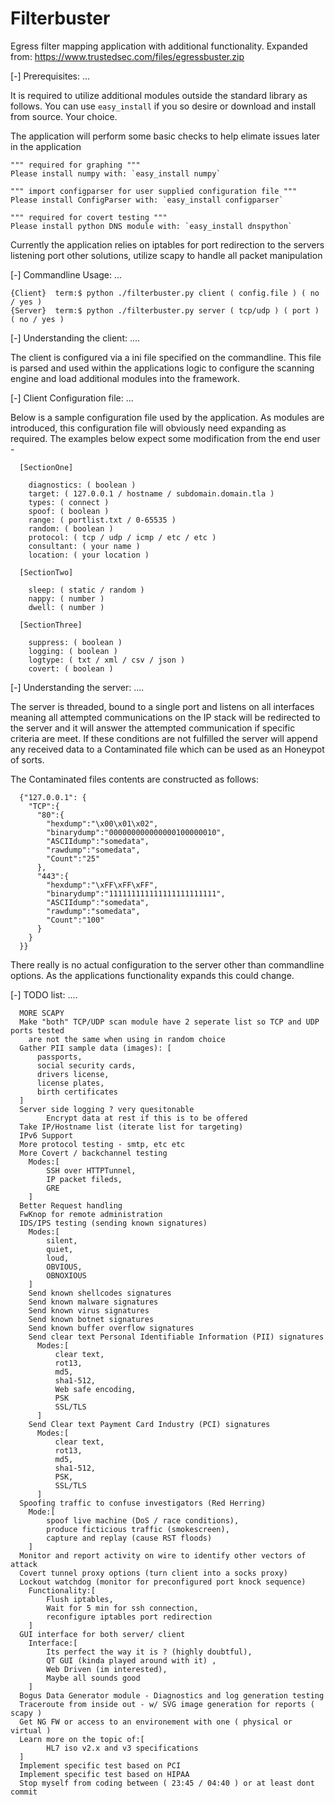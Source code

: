Filterbuster
============

Egress filter mapping application with additional functionality.
Expanded from: https://www.trustedsec.com/files/egressbuster.zip

  [-] Prerequisites: ...

  It is required to utilize additional modules outside the standard library as follows. You can use
  `easy_install` if you so desire or download and install from source. Your choice.

  The application will perform some basic checks to help elimate issues later in the application

    """ required for graphing """
    Please install numpy with: `easy_install numpy`

    """ import configparser for user supplied configuration file """
    Please install ConfigParser with: `easy_install configparser`

    """ required for covert testing """
    Please install python DNS module with: `easy_install dnspython`

  Currently the application relies on iptables for port redirection to the servers listening port
  other solutions, utilize scapy to handle all packet manipulation

  [-] Commandline Usage: ...
  
    {Client}  term:$ python ./filterbuster.py client ( config.file ) ( no / yes )
    {Server}  term:$ python ./filterbuster.py server ( tcp/udp ) ( port ) ( no / yes )

  [-] Understanding the client: ....

  The client is configured via a ini file specified on the commandline. This file is parsed 
  and used within the applications logic to configure the scanning engine and load additional
  modules into the framework.
  
  [-] Client Configuration file: ...

  Below is a sample configuration file used by the application. As modules are introduced, this
  configuration file will obviously need expanding as required. The examples below expect some
  modification from the end user -

      [SectionOne]

        diagnostics: ( boolean )
        target: ( 127.0.0.1 / hostname / subdomain.domain.tla )
        types: ( connect )
        spoof: ( boolean )
        range: ( portlist.txt / 0-65535 )
        random: ( boolean )
        protocol: ( tcp / udp / icmp / etc / etc )
        consultant: ( your name )
        location: ( your location )
      
      [SectionTwo]
      
        sleep: ( static / random )
        nappy: ( number )
        dwell: ( number )
      
      [SectionThree]
      
        suppress: ( boolean )
        logging: ( boolean )
        logtype: ( txt / xml / csv / json )
        covert: ( boolean )

  [-] Understanding the server: ....
  
  The server is threaded, bound to a single port and listens on all interfaces meaning all attempted 
  communications on the IP stack will be redirected to the server and it will answer the attempted 
  communication if specific criteria are meet. If these conditions are not fulfilled the server will 
  append any received data to a Contaminated file which can be used as an Honeypot of sorts.

  The Contaminated files contents are constructed as follows:

      {"127.0.0.1": {
        "TCP":{
          "80":{
            "hexdump":"\x00\x01\x02",
            "binarydump":"000000000000000100000010",
            "ASCIIdump":"somedata",
            "rawdump":"somedata",
            "Count":"25"
          },
          "443":{
            "hexdump":"\xFF\xFF\xFF",
            "binarydump":"111111111111111111111111",
            "ASCIIdump":"somedata",
            "rawdump":"somedata",
            "Count":"100"              
          }
        }    
      }}
      
  There really is no actual configuration to the server other than commandline options. As the applications
  functionality expands this could change.
  
  [-] TODO list: ....

      MORE SCAPY
      Make "both" TCP/UDP scan module have 2 seperate list so TCP and UDP ports tested
        are not the same when using in random choice
      Gather PII sample data (images): [
          passports,
          social security cards,
          drivers license,
          license plates,
          birth certificates
      ]
      Server side logging ? very quesitonable
            Encrypt data at rest if this is to be offered
      Take IP/Hostname list (iterate list for targeting)
      IPv6 Support
      More protocol testing - smtp, etc etc
      More Covert / backchannel testing
        Modes:[
            SSH over HTTPTunnel,
            IP packet fileds,
            GRE
        ]
      Better Request handling
      FwKnop for remote administration
      IDS/IPS testing (sending known signatures)
        Modes:[
            silent,
            quiet,
            loud,
            OBVIOUS,
            OBNOXIOUS
        ]
        Send known shellcodes signatures
        Send known malware signatures
        Send known virus signatures
        Send known botnet signatures
        Send known buffer overflow signatures
        Send clear text Personal Identifiable Information (PII) signatures
          Modes:[
              clear text,
              rot13,
              md5,
              sha1-512,
              Web safe encoding,
              PSK
              SSL/TLS
          ]
        Send Clear text Payment Card Industry (PCI) signatures
          Modes:[
              clear text,
              rot13,
              md5,
              sha1-512,
              PSK,
              SSL/TLS
          ]
      Spoofing traffic to confuse investigators (Red Herring)
        Mode:[
            spoof live machine (DoS / race conditions),
            produce ficticious traffic (smokescreen),
            capture and replay (cause RST floods)
        ]
      Monitor and report activity on wire to identify other vectors of attack
      Covert tunnel proxy options (turn client into a socks proxy)
      Lockout watchdog (monitor for preconfigured port knock sequence)
        Functionality:[
            Flush iptables,
            Wait for 5 min for ssh connection,
            reconfigure iptables port redirection
        ]
      GUI interface for both server/ client
        Interface:[
            Its perfect the way it is ? (highly doubtful),
            QT GUI (kinda played around with it) ,
            Web Driven (im interested),
            Maybe all sounds good
        ]
      Bogus Data Generator module - Diagnostics and log generation testing
      Traceroute from inside out - w/ SVG image generation for reports ( scapy )
      Get NG FW or access to an environement with one ( physical or virtual )
      Learn more on the topic of:[
            HL7 iso v2.x and v3 specifications
      ]
      Implement specific test based on PCI
      Implement specific test based on HIPAA
      Stop myself from coding between ( 23:45 / 04:40 ) or at least dont commit
      
